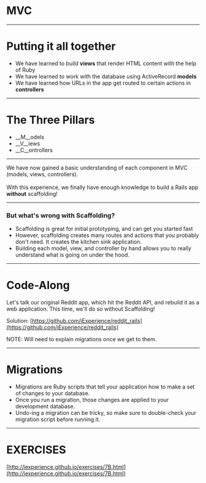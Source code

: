 # MVC

---
# Putting it all together

* We have learned to build __views__ that render HTML content with the help of Ruby
* We have learned to work with the database using ActiveRecord __models__
* We have learned how URLs in the app get routed to certain actions in __controllers__

---
# The Three Pillars

* __M__odels
* __V__iews
* __C__ontrollers

---

We have now gained a basic understanding of each component in MVC (models, views, controllers).
<br/><br/>
With this experience, we finally have enough knowledge to build a Rails app __without__ scaffolding!

---
### But what's wrong with Scaffolding?

* Scaffolding is great for initial prototyping, and can get you started fast
* However, scaffolding creates many routes and actions that you probably don't need. It creates the kitchen sink application.
* Building each model, view, and controller by hand allows you to really understand what is going on under the hood.

---

# Code-Along

Let's talk our original Reddit app, which hit the Reddit API, and rebuild it as a web application. This time, we'll do so without Scaffolding!

Solution: [https://github.com/iExperience/reddit_rails](https://github.com/iExperience/reddit_rails)

NOTE: Will need to explain migrations once we get to them.

---
# Migrations

* Migrations are Ruby scripts that tell your application how to make a set of changes to your database.
* Once you run a migration, those changes are applied to your development database. 
* Undo-ing a migration can be tricky, so make sure to double-check your migration script before running it.

---

# EXERCISES

[http://iexperience.github.io/exercises/7B.html](http://iexperience.github.io/exercises/7B.html)